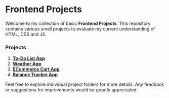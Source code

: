 # Frontend Projects
Welcome to my collection of basic **Frontend Projects**. This repository contains various small projects to evaluate my current understanding of HTML, CSS and JS.

### Projects
1. **[To-Do List App](Todo_Tasks/Readme.md)**
2. **[Weather App](Weather_Api/Readme.md)**
3. **[ECommerce Cart App](Ecommerce_Cart/Readme.md)**
3. **[Balance Tracker App](Expense_Tracker/Readme.md)**

Feel free to explore individual project folders for more details. Any feedback or suggestions for improvements would be greatly appreciated.